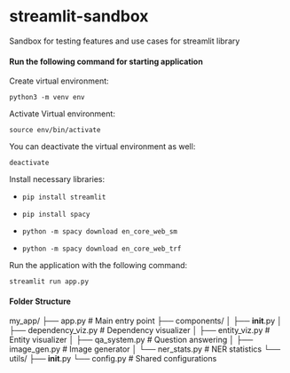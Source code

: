 # streamlit-sandbox
Sandbox for testing features and use cases for streamlit library

#### Run the following command for starting application

Create virtual environment:

 `python3 -m venv env`
 
 Activate Virtual environment:
 
 `source env/bin/activate`
 
 You can deactivate the virtual environment as well:
 
 `deactivate`
 
Install necessary libraries:

 - `pip install streamlit`

 - `pip install spacy`

 - `python -m spacy download en_core_web_sm`

 - `python -m spacy download en_core_web_trf`

Run the application with the following command:

 `streamlit run app.py`


#### Folder Structure
my_app/
├── app.py                  # Main entry point
├── components/
│   ├── __init__.py
│   ├── dependency_viz.py   # Dependency visualizer
│   ├── entity_viz.py       # Entity visualizer
│   ├── qa_system.py       # Question answering
│   ├── image_gen.py       # Image generator
│   └── ner_stats.py       # NER statistics
└── utils/
    ├── __init__.py
    └── config.py          # Shared configurations